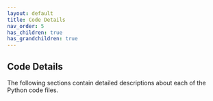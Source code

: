 ```yaml
---
layout: default
title: Code Details
nav_order: 5
has_children: true
has_grandchildren: true
---
```


## Code Details
The following sections contain detailed descriptions about each of the Python code files.

